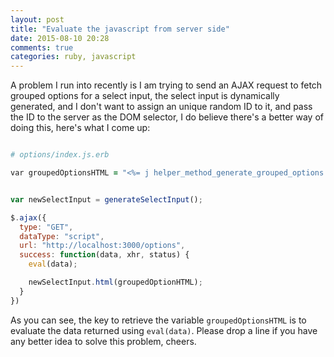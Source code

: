```yaml
---
layout: post
title: "Evaluate the javascript from server side"
date: 2015-08-10 20:28
comments: true
categories: ruby, javascript
---
```

A problem I run into recently is I am trying to send an AJAX request to fetch grouped options for a select input, the select input is dynamically generated, and I don't want to assign an unique random ID to it, and pass the ID to the server as the DOM selector, I do believe there's a better way of doing this, here's what I come up:


```ruby

# options/index.js.erb

var groupedOptionsHTML = "<%= j helper_method_generate_grouped_options %>";


```




```javascript

var newSelectInput = generateSelectInput();

$.ajax({
  type: "GET",
  dataType: "script",
  url: "http://localhost:3000/options",
  success: function(data, xhr, status) {
  	eval(data);

  	newSelectInput.html(groupedOptionHTML);
  }
})

```

As you can see, the key to retrieve the variable `groupedOptionsHTML` is to evaluate the data returned using `eval(data)`. Please drop a line if you have any better idea to solve this problem, cheers.